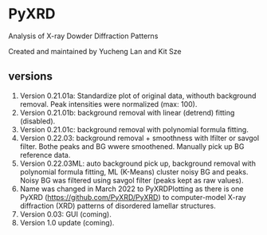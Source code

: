# PyXRD
Analysis of X-ray Dowder Diffraction Patterns

Created and maintained by Yucheng Lan and Kit Sze

## versions
1. Version 0.21.01a: Standardize plot of original data, withouth background removal.  Peak intensities were normalized (max: 100).  
2. Version 0.21.01b: background removal with linear (detrend) fitting (disabled).
3. Version 0.21.01c: background removal with polynomial formula fitting.
4. Version 0.22.03: background removal + smoothness with lfilter or savgol filter.  Bothe peaks and BG wwere smoothened. Manually pick up BG reference data.
5. Version 0.22.03ML: auto background pick up, background removal with polynomial formula fitting, ML (K-Means) cluster noisy BG and peaks.  Noisy BG was filtered using savgol filter (peaks kept as raw values).
5. Name was changed in March 2022 to PyXRDPlotting as there is one PyXRD (https://github.com/PyXRD/PyXRD) to computer-model X-ray diffraction (XRD) patterns of disordered lamellar structures.
6. Version 0.03: GUI (coming).
7. Version 1.0 update (coming).
